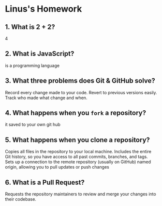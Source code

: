 # Linus's Homework

## 1. What is 2 + 2?

4

## 2. What is JavaScript?

is a programming language

## 3. What three problems does Git & GitHub solve?

Record every change made to your code.
Revert to previous versions easily.
Track who made what change and when.

## 4. What happens when you `fork` a repository?

it saved to your own git hub

## 5. What happens when you clone a repository?
Copies all files in the repository to your local machine.
Includes the entire Git history, so you have access to all past commits, branches, and tags.
Sets up a connection to the remote repository (usually on GitHub) named origin, allowing you to pull updates or push changes 



## 6. What is a Pull Request?

Requests the repository maintainers to review and merge your changes into their codebase.
